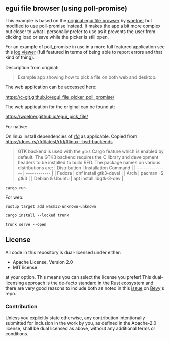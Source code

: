 ## egui file browser (using poll-promise)

This example is based on the [original egui file browser](https://github.com/woelper/egui_pick_file) by [woelper](https://github.com/woelper) but modified to use poll-promise instead.
It makes the app a bit more complex but closer to what I personally prefer to use as it prevents the user from clicking load or save while the picker is still open.

For an example of poll_promise in use in a more full featured application see this [log viewer](https://github.com/c-git/log-viewer) (full featured in terms of being able to report errors and that kind of thing).

Description from original:

> Example app showing how to pick a file on both web and desktop.

The web application can be accessed here:

https://c-git.github.io/egui_file_picker_poll_promise/

The web application for the original can be found at:

https://woelper.github.io/egui_pick_file/

For native:

On linux install dependencies of [rfd](https://docs.rs/rfd/latest/rfd/index.html) as applicable.
Copied from https://docs.rs/rfd/latest/rfd/#linux--bsd-backends

> GTK backend is used with the `gtk3` Cargo feature which is enabled by default. The GTK3
> backend requires the C library and development headers to be installed to build RFD. The package
> names on various distributions are:
> | Distribution | Installation Command |
> | --------------- | ------------ |
> | Fedora | dnf install gtk3-devel |
> | Arch | pacman -S gtk3 |
> | Debian & Ubuntu | apt install libgtk-3-dev |

`cargo run`

For web:

`rustup target add wasm32-unknown-unknown`

`cargo install --locked trunk`

`trunk serve --open`

## License

All code in this repository is dual-licensed under either:

- Apache License, Version 2.0
- MIT license

at your option.
This means you can select the license you prefer!
This dual-licensing approach is the de-facto standard in the Rust ecosystem and there are very good reasons to include both as noted in
this [issue](https://github.com/bevyengine/bevy/issues/2373) on [Bevy](https://bevyengine.org)'s repo.

### Contribution

Unless you explicitly state otherwise, any contribution intentionally submitted
for inclusion in the work by you, as defined in the Apache-2.0 license, shall
be dual licensed as above, without any additional terms or conditions.
